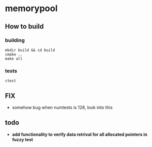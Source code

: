 # memorypool

## How to build
### building
```
mkdir build && cd build
cmake ..
make all
```
### tests
```
ctest
```

## FIX
- somehow bug when numtests is 128, look into this

## todo
- **add functionality to verify data retrival for all allocated pointers in fuzzy test**

